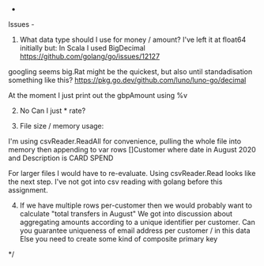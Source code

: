 *

Issues -

1) What data type should I use for money / amount?
I've left it at float64 initially but:
In Scala I used BigDecimal
https://github.com/golang/go/issues/12127

googling seems big.Rat might be the quickest, but also until standadisation something like this?
https://pkg.go.dev/github.com/luno/luno-go/decimal

At the moment I just print out the gbpAmount using %v


2) No
Can I just * rate?

3) File size / memory usage:

I'm using csvReader.ReadAll for convenience, pulling the whole file into memory then appending to 
var rows []Customer where date in August 2020 and Description is CARD SPEND

For larger files I would have to re-evaluate. Using csvReader.Read looks like the next step.
I've not got into csv reading with golang before this assignment.

4) If we have multiple rows per-customer then we would probably want to calculate "total transfers in August"
We got into discussion about aggregating amounts according to a unique identifier per customer.
Can you guarantee uniqueness of email address per customer / in this data
Else you need to create some kind of composite primary key

*/